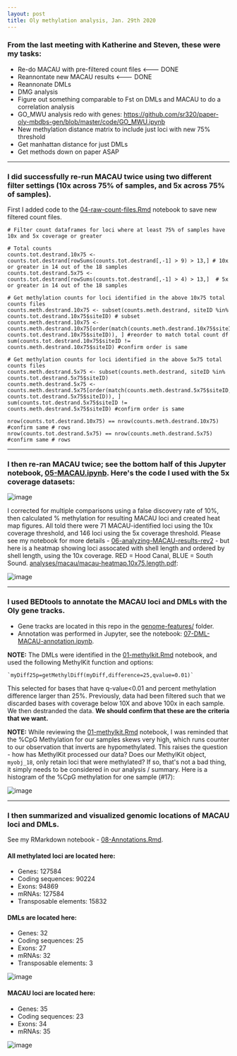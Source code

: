 ```yaml
---
layout: post
title: Oly methylation analysis, Jan. 29th 2020 
--- 
```


### From the last meeting with Katherine and Steven, these were my tasks: 

* Re-do MACAU with pre-filtered count files <--- DONE
* Reannontate new MACAU results <--- DONE 
* Reannonate DMLs 
* DMG analysis 
* Figure out something comparable to Fst on DMLs and MACAU to do a correlation analysis 
* GO_MWU analysis redo with genes: https://github.com/sr320/paper-oly-mbdbs-gen/blob/master/code/GO_MWU.ipynb
* New methylation distance matrix to include just loci with new 75% threshold 
* Get manhattan distance for just DMLs 
* Get methods down on paper ASAP 

---

### I did successfully re-run MACAU twice using two different filter settings (10x across 75% of samples, and 5x across 75% of samples). 

First I added code to the [04-raw-count-files.Rmd](https://raw.githubusercontent.com/sr320/paper-oly-mbdbs-gen/master/code/04-raw-count-files.Rmd) notebook to save new filtered count files. 

    # Filter count dataframes for loci where at least 75% of samples have 10x and 5x coverage or greater 

    # Total counts 
    counts.tot.destrand.10x75 <- counts.tot.destrand[rowSums(counts.tot.destrand[,-1] > 9) > 13,] # 10x or greater in 14 out of the 18 samples 
    counts.tot.destrand.5x75 <- counts.tot.destrand[rowSums(counts.tot.destrand[,-1] > 4) > 13,]  # 5x or greater in 14 out of the 18 samples 

    # Get methylation counts for loci identified in the above 10x75 total counts files 
    counts.meth.destrand.10x75 <- subset(counts.meth.destrand, siteID %in% counts.tot.destrand.10x75$siteID) # subset 
    counts.meth.destrand.10x75 <- counts.meth.destrand.10x75[order(match(counts.meth.destrand.10x75$siteID, counts.tot.destrand.10x75$siteID)), ] #reorder to match total count df
    sum(counts.tot.destrand.10x75$siteID != counts.meth.destrand.10x75$siteID) #confirm order is same 

    # Get methylation counts for loci identified in the above 5x75 total counts files 
    counts.meth.destrand.5x75 <- subset(counts.meth.destrand, siteID %in% counts.tot.destrand.5x75$siteID)
    counts.meth.destrand.5x75 <- counts.meth.destrand.5x75[order(match(counts.meth.destrand.5x75$siteID, counts.tot.destrand.5x75$siteID)), ]
    sum(counts.tot.destrand.5x75$siteID != counts.meth.destrand.5x75$siteID) #confirm order is same 

    nrow(counts.tot.destrand.10x75) == nrow(counts.meth.destrand.10x75) #confirm same # rows 
    nrow(counts.tot.destrand.5x75) == nrow(counts.meth.destrand.5x75)   #confirm same # rows 

---

### I then re-ran MACAU twice; see the bottom half of this Jupyter notebook, [05-MACAU.ipynb](https://github.com/sr320/paper-oly-mbdbs-gen/blob/master/code/05-MACAU.ipynb). Here's the code I used with the 5x coverage datasets: 

![image](https://user-images.githubusercontent.com/17264765/73411169-3d1e4b80-42b9-11ea-9277-093f114b5506.png)

I corrected for multiple comparisons using a false discovery rate of 10%, then calculated % methylation for resulting MACAU loci and created heat map figures. All told there were 71 MACAU-identified loci using the 10x coverage threshold, and 146 loci using the 5x coverage threshold. Please see my notebook for more details - [06-analyzing-MACAU-results-rev2](https://htmlpreview.github.io/?https://github.com/sr320/paper-oly-mbdbs-gen/blob/master/code/06-analyzing-MACAU-results-rev2.html?raw=true) - but here is a heatmap showing loci assocated with shell length and ordered by shell length, using the 10x coverage. RED = Hood Canal, BLUE = South Sound.  [analyses/macau/macau-heatmap.10x75.length.pdf](https://github.com/sr320/paper-oly-mbdbs-gen/blob/master/analyses/macau/macau-heatmap.10x75.length.pdf): 

![image](https://user-images.githubusercontent.com/17264765/73413637-211ea800-42c1-11ea-8559-4da9a189f15a.png)

---

### I used BEDtools to annotate the MACAU loci and DMLs with the Oly gene tracks. 

- Gene tracks are located in this repo in the [genome-features/](https://github.com/sr320/paper-oly-mbdbs-gen/tree/master/genome-features) folder.  
- Annotation was performed in Jupyter, see the notebook: [07-DML-MACAU-annotation.ipynb](https://github.com/sr320/paper-oly-mbdbs-gen/blob/master/code/07-DML-MACAU-annotation.ipynb).  

**NOTE:** The DMLs were identified in the [01-methylkit.Rmd](https://github.com/sr320/paper-oly-mbdbs-gen/blob/master/code/01-methylkit.Rmd) notebook, and used the following MethylKit function and options:     

    `myDiff25p=getMethylDiff(myDiff,difference=25,qvalue=0.01)`

This selected for bases that have q-value<0.01 and percent methylation difference larger than 25%. Previously, data had been filtered such that we discarded bases with coverage below 10X and above 100x in each sample. We then destranded the data. **We should confirm that these are the criteria that we want.**    

**NOTE:** While reviewing the [01-methylkit.Rmd](https://github.com/sr320/paper-oly-mbdbs-gen/blob/master/code/01-methylkit.Rmd) notebook, I was reminded that the %CpG Methylation for our samples skews very high, which runs counter to our observation that inverts are hypomethylated. This raises the question - how has MethylKit processed our data? Does our MethylKit object, `myobj_18`, only retain loci that were methylated? If so, that's not a bad thing, it simply needs to be considered in our analysis / summary.  Here is a histogram of the %CpG methylation for one sample (#17): 

![image](https://user-images.githubusercontent.com/17264765/73415418-aeb0c680-42c6-11ea-95ae-5476abecdf7e.png)

--- 

### I then summarized and visualized genomic locations of MACAU loci and DMLs. 

See my RMarkdown notebook - [08-Annotations.Rmd](https://htmlpreview.github.io/?https://raw.githubusercontent.com/sr320/paper-oly-mbdbs-gen/master/code/08-Annotations.html). 

#### All methylated loci are located here: 
- Genes: 127584 
- Coding sequences: 90224  
- Exons: 94869  
- mRNAs: 127584  
- Transposable elements: 15832  

#### DMLs are located here: 
- Genes: 32  
- Coding sequences: 25  
- Exons: 27  
- mRNAs: 32  
- Transposable elements: 3  

![image](https://user-images.githubusercontent.com/17264765/73415349-701b0c00-42c6-11ea-890a-21c0df244efb.png)

#### MACAU loci are located here: 
- Genes: 35  
- Coding sequences: 23  
- Exons: 34  
- mRNAs: 35  

![image](https://user-images.githubusercontent.com/17264765/73415377-84f79f80-42c6-11ea-9cd6-39b748d0f252.png)


